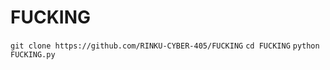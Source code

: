 # FUCKING

`git clone https://github.com/RINKU-CYBER-405/FUCKING`
`cd FUCKING`
`python FUCKING.py`

